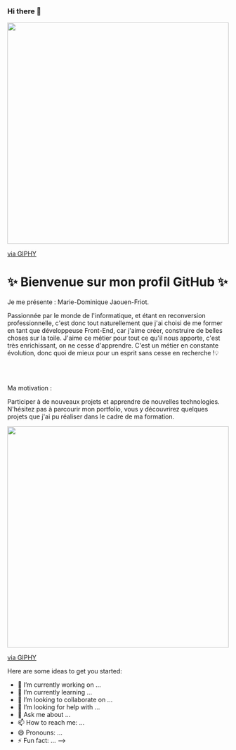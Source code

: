 ### Hi there 👋
<div style="width:100%;height:0;padding-bottom:100%;position:relative;"><img src="https://giphy.com/embed/7sApq40JDeByB7rNGW" width="100%" height="100%" style="position:absolute" frameBorder="0" class="giphy-embed" allowFullScreen></div><p><a href="https://giphy.com/gifs/helloall-hi-hamsa-hand-sunii-7sApq40JDeByB7rNGW">via GIPHY</a></p>

<h1>✨ Bienvenue sur mon profil GitHub ✨</h1>

<p>Je me présente : Marie-Dominique Jaouen-Friot.</p>
<p>Passionnée par le monde de l'informatique, et étant en reconversion professionnelle, c'est donc tout naturellement que j'ai choisi de me former en tant que développeuse Front-End, car j'aime créer, construire de belles choses sur la toile. J'aime ce métier pour tout ce qu'il nous apporte, c'est très enrichissant, on ne cesse d'apprendre. C'est un métier en constante évolution, donc quoi de mieux pour un esprit sans cesse en recherche !💡</p>
<br/><br/>
<p>Ma motivation :</p>
<p>Participer à de nouveaux projets et apprendre de nouvelles technologies.
 N'hésitez pas à parcourir mon portfolio, vous y découvrirez quelques projets que j'ai pu réaliser dans le cadre de ma formation. 
</p>
<div style="width:100%;height:0;padding-bottom:100%;position:relative;"><img src="https://giphy.com/embed/Z73WGb4wzV32aDfzjI" width="100%" height="100%" style="position:absolute" frameBorder="0" class="giphy-embed" allowFullScreen></div><p><a href="https://giphy.com/gifs/LearnerCircle-nature-inspiration-quotes-Z73WGb4wzV32aDfzjI">via GIPHY</a></p>

Here are some ideas to get you started:

- 🔭 I’m currently working on ...
- 🌱 I’m currently learning ...
- 👯 I’m looking to collaborate on ...
- 🤔 I’m looking for help with ...
- 💬 Ask me about ...
- 📫 How to reach me: ...
- 😄 Pronouns: ...
- ⚡ Fun fact: ...
-->
